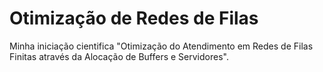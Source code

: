 # Otimização de Redes de Filas
Minha iniciação cientifica "Otimização do Atendimento em Redes de Filas Finitas através da Alocação de Buffers e Servidores".
